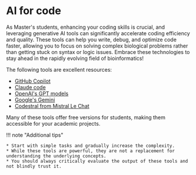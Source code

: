 # AI for code

As Master's students, enhancing your coding skills is crucial, and leveraging generative AI tools can significantly accelerate coding efficiency and quality. These tools can help you write, debug, and optimize code faster, allowing you to focus on solving complex biological problems rather than getting stuck on syntax or logic issues.
Embrace these technologies to stay ahead in the rapidly evolving field of bioinformatics!

The following tools are excellent resources:

* [GitHub Copilot](https://github.com/features/copilot)
* [Claude code](https://www.anthropic.com/claude-code)
* [OpenAI's GPT models](https://chat.openai.com/)
* [Google's Gemini](https://gemini.google.com/app)
* [Codestral from Mistral Le Chat](https://chat.mistral.ai/chat)

Many of these tools offer free versions for students, making them accessible for your academic projects. 

!!! note "Additional tips"

	* Start with simple tasks and gradually increase the complexity.
	* While these tools are powerful, they are not a replacement for understanding the underlying concepts.
	* You should always critically evaluate the output of these tools and not blindly trust it.

